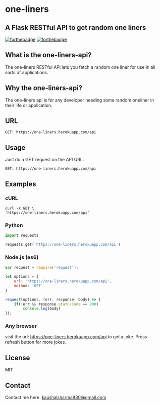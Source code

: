 # one-liners

## A Flask RESTful API to get random one liners
[![forthebadge](http://forthebadge.com/images/badges/made-with-python.svg)](http://forthebadge.com)
[![forthebadge](http://forthebadge.com/images/badges/gluten-free.svg)](http://forthebadge.com)

## What is the one-liners-api?
The one-liners RESTful API lets you fetch a random one liner for use in all sorts of applications.

## Why the one-liners-api?
The one-liners api is for any developer needing some random oneliner in their life or application.

## URL
```
GET: https://one-liners.herokuapp.com/api
```

## Usage
Just do a GET request on the API URL.
```
GET: https://one-liners.herokuapp.com/api
```

## Examples

### cURL
```
curl -X GET \
'https://one-liners.herokuapp.com/api'
```

### Python
```Python
import requests

requests.get('https://one-liners.herokuapp.com/api')
```

### Node.js (es6)
```Javascript
var request = require('request');

let options = {
    url: 'https://one-liners.herokuapp.com/api',
    method: 'GET'
}

request(options, (err, response, body) => {
    if(!err && response.statusCode == 200)
        console.log(body)
});
```
 ### Any browser
 visit the url: https://one-liners.herokuapp.com/api to get a joke. Press refresh button for more jokes.

## License
MIT

## Contact
Contact me here: [kaushalsharma880@gmail.com](mailto:kaushalsharma880@gmail.com)
